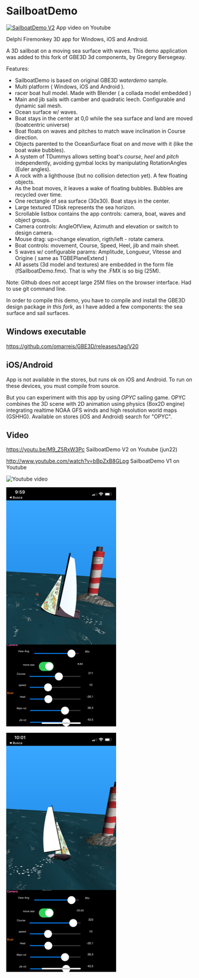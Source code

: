 # SailboatDemo

[![SailboatDemo V2](https://img.youtube.com/vi/M9_Z5RxW3Pc/0.jpg)](https://www.youtube.com/watch?v=M9_Z5RxW3Pc)
App video on Youtube

Delphi Firemonkey 3D app for Windows, iOS and Android.

A 3D sailboat on a moving sea surface with waves. 
This demo application was added to this fork of GBE3D 3d components, by Gregory Bersegeay. 

Features:
* SailboatDemo is based on original GBE3D *waterdemo* sample.
* Multi platform ( Windows, iOS and Android ).
* racer boat hull model. Made with Blender ( a collada model embedded ) 
* Main and jib sails with camber and quadratic leech. Configurable and dynamic sail mesh.
* Ocean surface w/ waves. 
* Boat stays in the center at 0,0 while the sea surface and land are moved (boatcentric universe)   
* Boat floats on waves and pitches to match wave inclination in Course direction.
* Objects parented to the OceanSurface float on and move with it (like the boat wake bubbles).
* A system of TDummys allows setting boat's *course*, *heel* and *pitch* independently, avoiding gymbal locks by manipulating RotationAngles (Euler angles).
* A rock with a lighthouse (but no collision detection yet). A few floating objects. 
* As the boat moves, it leaves a wake of floating bubbles. Bubbles are recycled over time.  
* One rectangle of sea surface (30x30). Boat stays in the center. 
* Large textured TDisk represents the sea horizon.
* Scrollable listbox contains the app controls: camera, boat, waves and object groups. 
* Camera controls: AngleOfView, Azimuth and elevation or switch to design camera.
* Mouse drag: up=change elevation, rigth/left - rotate camera.
* Boat controls: movement, Course, Speed, Heel, jib and main sheet.
* 5 waves w/ configurable params: Amplitude, Longueur, Vitesse and Origine ( same as TGBEPlaneExtend ) 
* All assets (3d model and textures) are embedded in the form file (fSailboatDemo.fmx). That is why the .FMX is so big (25M). 
 
Note: Github does not accept large 25M files on the browser interface. Had to use git command line.

In order to compile this demo, you have to compile and install the GBE3D design package *in this fork*,
as I have added a few components: the sea surface and sail surfaces.

## Windows executable
https://github.com/omarreis/GBE3D/releases/tag/V20

## iOS/Android

App is not available in the stores, but runs ok on iOS and Android.
To run on these devices, you must compile from source.

But you can experiment with this app by using *OPYC* sailing game. OPYC combines the 3D scene with 2D animation using physics (Box2D engine) integrating realtime NOAA GFS winds and high resolution world maps (GSHHG). Available on stores (iOS and Android) search for "OPYC". 

## Video

https://youtu.be/M9_Z5RxW3Pc   SailboatDemo V2 on Youtube (jun22)

http://www.youtube.com/watch?v=bBpZxB8GLpg   SailboatDemo V1 on Youtube

![Youtube video](https://img.youtube.com/vi/bBpZxB8GLpg/0.jpg) 

![app screenshot2](Screenshot2.png)

![app screenshot1](Screenshot1.png)

